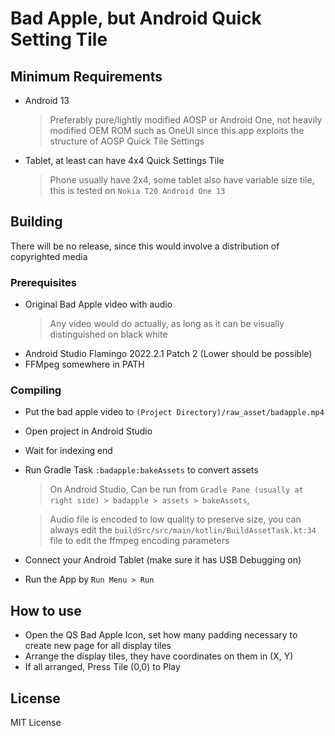 # Bad Apple, but Android Quick Setting Tile

## Minimum Requirements
- Android 13 
  > Preferably pure/lightly modified AOSP or Android One, not heavily modified OEM ROM such as OneUI 
  > since this app exploits the structure of AOSP Quick Tile Settings
- Tablet, at least can have 4x4 Quick Settings Tile
  > Phone usually have 2x4, some tablet also have variable size tile, this is tested on `Nokia T20 Android One 13`

## Building
There will be no release, since this would involve a distribution of copyrighted media

### Prerequisites
- Original Bad Apple video with audio 
  > Any video would do actually, as long as it can be visually distinguished on black white
- Android Studio Flamingo 2022.2.1 Patch 2 (Lower should be possible)
- FFMpeg somewhere in PATH

### Compiling
- Put the bad apple video to `(Project Directory)/raw_asset/badapple.mp4`
- Open project in Android Studio
- Wait for indexing end
- Run Gradle Task `:badapple:bakeAssets` to convert assets
  > On Android Studio, Can be run from 
  > `Gradle Pane (usually at right side) > badapple > assets > bakeAssets`,

  > Audio file is encoded to low quality to preserve size, you can always edit the 
  > `buildSrc/src/main/kotlin/BuildAssetTask.kt:34` file to edit the ffmpeg encoding parameters
- Connect your Android Tablet (make sure it has USB Debugging on)
- Run the App by `Run Menu > Run`

## How to use
- Open the QS Bad Apple Icon, set how many padding necessary to create new page for all display tiles
- Arrange the display tiles, they have coordinates on them in (X, Y)
- If all arranged, Press Tile (0,0) to Play 

## License
MIT License